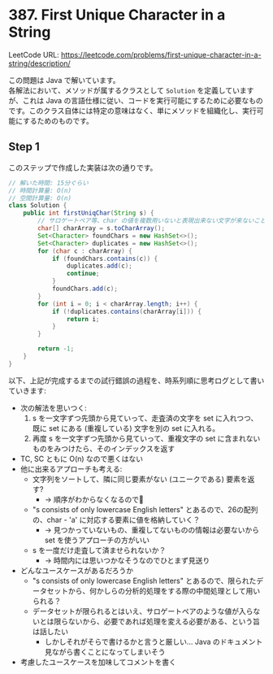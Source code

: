 # 387. First Unique Character in a String

LeetCode URL: https://leetcode.com/problems/first-unique-character-in-a-string/description/

この問題は Java で解いています。  
各解法において、メソッドが属するクラスとして `Solution` を定義していますが、これは Java の言語仕様に従い、コードを実行可能にするために必要なものです。このクラス自体には特定の意味はなく、単にメソッドを組織化し、実行可能にするためのものです。

## Step 1

このステップで作成した実装は次の通りです。

```java
// 解いた時間: 15分ぐらい
// 時間計算量: O(n)
// 空間計算量: O(n) 
class Solution {
    public int firstUniqChar(String s) {
        // サロゲートペア等、char の値を複数用いないと表現出来ない文字が来ないことを想定しています。
        char[] charArray = s.toCharArray();
        Set<Character> foundChars = new HashSet<>();
        Set<Character> duplicates = new HashSet<>();
        for (char c : charArray) {
            if (foundChars.contains(c)) {
                duplicates.add(c);
                continue;
            }
            foundChars.add(c);
        }
        for (int i = 0; i < charArray.length; i++) {
            if (!duplicates.contains(charArray[i])) {
                return i;
            }
        }

        return -1;
    }
}
```

以下、上記が完成するまでの試行錯誤の過程を、時系列順に思考ログとして書いていきます:

- 次の解法を思いつく:
    1. s を一文字ずつ先頭から見ていって、走査済の文字を set に入れつつ、既に set にある (重複している) 文字を別の set に入れる。
    2. 再度 s を一文字ずつ先頭から見ていって、重複文字の set に含まれないものをみつけたら、そのインデックスを返す
- TC, SC ともに O(n) なので悪くはない
- 他に出来るアプローチも考える:
    - 文字列をソートして、隣に同じ要素がない (ユニークである) 要素を返す?
        - -> 順序がわからなくなるので🙅
    - "s consists of only lowercase English letters" とあるので、26の配列の、char - 'a' に対応する要素に値を格納していく？
        - -> 見つかっていないもの、重複してないものの情報は必要ないから set を使うアプローチの方がいい
    - s を一度だけ走査して済ませられないか？
        - -> 時間内には思いつかなそうなのでひとまず見送り
- どんなユースケースがあるだろうか
    - "s consists of only lowercase English letters" とあるので、限られたデータセットから、何かしらの分析的処理をする際の中間処理として用いられる？
    - データセットが限られるとはいえ、サロゲートペアのような値が入らないとは限らないから、必要であれば処理を変える必要がある、という旨は話したい
        - しかしそれがそらで書けるかと言うと厳しい... Java のドキュメント見ながら書くことになってしまいそう
- 考慮したユースケースを加味してコメントを書く

